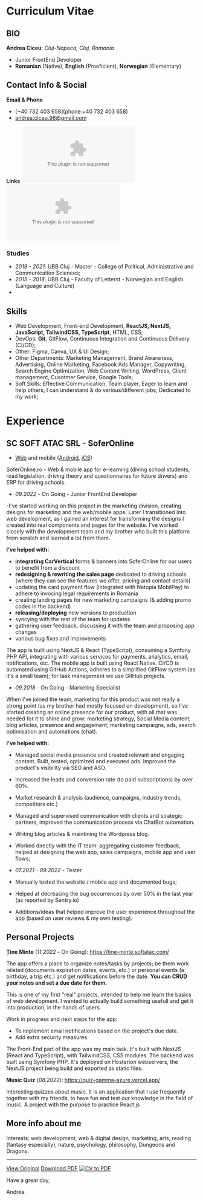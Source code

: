 # Curriculum Vitae

## BIO

**Andrea Ciceu**;  _Cluj-Napoca, Cluj, Romania_
- Junior FrontEnd Developer
- **Romanian** (Native), **English** (Proeficient), **Norwegian** (Elementary)


## Contact Info & Social
**Email & Phone**
- [+40 732 403 658](phone:+40 732 403 658)
- [andrea.ciceu.96@gmail.com](mailto:andrea.ciceu.96@gmail.com)

**Links**
[![Github](https://logo.clearbit.com/github.com?size=30)](https://github.com/andreaCiceu) [![LinkedIN](https://logo.clearbit.com/linkedin.com?size=30)](https://www.linkedin.com/in/andrea-ciceu-5980b7172/)

### Studies

- _2019 - 2021_: UBB Cluj - Master - College of Political, Administrative and Communication Sciences;
- _2015 - 2018_:  UBB Cluj - Faculty of Letterst - Norwegian and English (Language and Culture)
- 
## Skills

- Web Development, Front-end Development, **ReactJS, NextJS, JavaScript, TailwindCSS, TypeScript**, HTML, CSS;
- DevOps: **Git**, GitFlow, Continuous Integration and Continuous Delivery (CI/CD);
- Other: Figma, Canva, UX & UI Design;
- Other Departments: Marketing Management, Brand Awareness, Advertising, Online Marketing, Facebook Ads Manager, Copywriting, Search Engine Optimization, Web Content Writing, WordPress, Client management, Cusotmer Service, Google Tools;
- Soft Skills: Effective Communication, Team player, Eager to learn and help others, I can understand & do various/different jobs, Dedicated to my work;

# Experience

## SC SOFT ATAC SRL - SoferOnline
- [Web](https://soferonline.ro/) and mobile ([Android](https://www.google.com/search?client=safari&rls=en&q=soferonline+play+store&ie=UTF-8&oe=UTF-8), [iOS](https://apps.apple.com/ro/app/soferonline-chestionare-auto/id1032823451))

SoferOnline.ro - Web & mobile app for e-learning (diving school students, road legislation, driving theory and questionnaires for future drivers) and ERP for driving schools.

- _09.2022_ - On Going - Junior FrontEnd Developer

-I've started working on this project in the marketing division, creating designs for marketing and the web/mobile apps.
Later I transitioned into web development, as I gained an interest for transforming the designs I created into real components and pages for the website. I've worked closely with the development team and my brother who built this platform from scratch and learned a lot from them.

**I've helped with:**
- **integrating CarVertical** forms & banners into SoferOnline for our users to benefit from a discount
- **redesigning & rewriting the sales page** dedicated to driving schools (where they can see the features we offer, pricing and contact details)
- updating the card payment flow (integrated with Netopia MobilPay) to adhere to invocing legal requirements in Romania
- creating landing pages for new marketing campaigns (& adding promo codes in the backend)
- **releasing/deploying** new versions to production
- syncying with the rest of the team for updates
- gathering user feedback, discussing it with the team and proposing app changes
- various bug fixes and improvements

The app is built using NextJS & React (TypeScript), consuming a Symfony PHP API, integrating with various services for payments, analytics, email, notifications, etc. The mobile app is built using React Native. CI/CD is automated using GitHub Actions, adheres to a simplified GitFlow system (as it's a small team); for task management we use GitHub projects.

- _09.2018_ - On Going - Marketing Specialist

When I've joined the team, marketing for this product was not really a strong point (as my brother had mostly focused on development), so I've started creating an online presence for our product, with all that was needed for it to shine and grow: marketing strategy, Social Media content, blog articles, presence and engagement; marketing campaigns, ads, search optimisation and automations (chat).

**I've helped with:**
- Managed social media presence and created relevant and engaging content. Built, tested, optimized and executed ads. Improved the product's visibility via SEO and ASO.
- Increased the leads and conversion rate (to paid subscriptions) by over 60%.
- Market research & analysis (audience, campaigns, industry trends, competitors etc.)
- Managed and supervised communication with clients and strategic partners, improved the communication process via ChatBot automation.
- Writing blog articles & maintining the Wordpress blog.
- Worked directly with the IT team: aggregating customer feedback, helped at designing the web app, sales campaigns, mobile app and user flows;

- _07.2021 - 09.2022_ - Tester

- Manually tested the website / mobile app and documented bugs;
- Helped at decreasing the bug occurrences by over 50% in the last year (as reported by Sentry.io)
- Additions/ideas that helped improve the user experience throughout the app (based on user reviews & my own testing).

## Personal Projects

**Ține Minte** (_11.2022_ - On Going): https://tine-minte.softatac.com/ 

The app offers a place to organize notes/tasks by projects; be them work related (documents expiration dates, events, etc.) or personal events (a birthday, a trip etc.) and get notifications before the date. **You can CRUD your notes and set a due date for them.**

This is one of my first "real" projects, intended to help me learn the basics of web development. I wanted to actually build something usefull and get it into production, in the hands of users.

Work in progress and next steps for the app:
- To implement email notifications based on the project's due date.
- Add extra security measures.

The Front-End part of the app was my main task. It's built with NextJS (React and TypeScript), with TailwindCSS, CSS modules. The backend was built using Symfony PHP. It's deployed on Hosterion webservers, the NextJS project being build and exported as static files.

**Music Quiz** (_08.2022_): https://quiz-gamma-azure.vercel.app/

Interesting quizzes about music. It is an application that I use frequently together with my friends, to have fun and test our knowledge in the field of music. 
A project with the purpose to practice React.js

## More info about me

Interests: web development, web & digital design, marketing, arts, reading (fantasy especially), nature, psychology, philosophy, Dungeons and Dragons.

---

[View Original](https://github.com/andreaCiceu/dotfiles/master/CV/CV.md) [Download PDF](https://raw.githubusercontent.com/andreaCiceu/dotfiles/master/CV/CV.pdf) [![CV to PDF](https://github.com/andreaCiceu/dotfiles/actions/workflows/cv_pdf.yaml/badge.svg)](https://github.com/andreaCiceu/dotfiles/actions/workflows/cv_pdf.yaml)



Have a great day,

Andrea.
